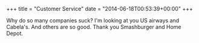+++
title = "Customer Service"
date = "2014-06-18T00:53:39+00:00"
+++

Why do so many companies suck? I'm looking at you US airways and Cabela's. And others are so good. Thank you Smashburger and Home Depot.
			